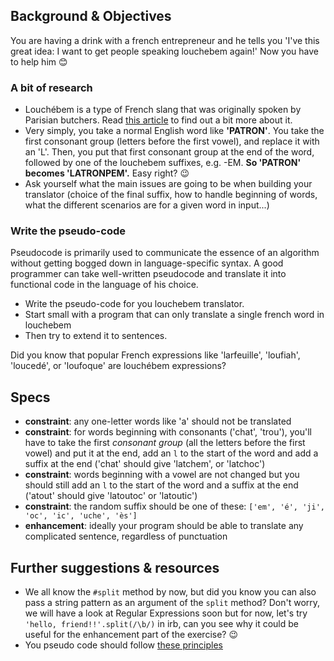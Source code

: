 ## Background & Objectives

You are having a drink with a french entrepreneur and he tells you 'I've this great idea: I want to get people speaking louchebem again!' Now you have to help him 😊

### A bit of research

* Louchébem is a type of French slang that was originally spoken by Parisian butchers. Read [this article](https://en.wikipedia.org/wiki/Louch%C3%A9bem) to find out a bit more about it.
* Very simply, you take a normal English word like **'PATRON'**. You take the first consonant group (letters before the first vowel), and replace it with an 'L'. Then, you put that first consonant group at the end of the word, followed by one of the louchebem suffixes, e.g. -EM. **So 'PATRON' becomes 'LATRONPEM'.** Easy right? 😉
* Ask yourself what the main issues are going to be when building your translator (choice of the final suffix, how to handle beginning of words, what the different scenarios are for a given word in input...)

### Write the pseudo-code

Pseudocode is primarily used to communicate the essence of an algorithm without getting bogged down in language-specific syntax. A good programmer can take well-written pseudocode and translate it into functional code in the language of his choice.

* Write the pseudo-code for you louchebem translator.
* Start small with a program that can only translate a single french word in louchebem
* Then try to extend it to sentences.

Did you know that popular French expressions like 'larfeuille', 'loufiah', 'loucedé', or 'loufoque' are louchébem expressions?

## Specs

- **constraint**: any one-letter words like 'a' should not be translated
- **constraint**: for words beginning with consonants ('chat', 'trou'), you'll have to take the first *consonant group* (all the letters before the first vowel) and put it at the end, add an `l` to the start of the word and add a suffix at the end ('chat' should give 'latchem', or 'latchoc')
- **constraint**: words beginning with a vowel are not changed but you should still add an `l` to the start of the word and a suffix at the end ('atout' should give 'latoutoc' or  'latoutic')
- **constraint**: the random suffix should be one of these: `['em', 'é', 'ji', 'oc', 'ic', 'uche', 'ès']`
- **enhancement**: ideally your program should be able to translate any complicated sentence, regardless of punctuation

## Further suggestions & resources

- We all know the `#split` method by now, but did you know you can also pass a string pattern as an argument of the `split` method? Don't worry, we will have a look at Regular Expressions soon but for now, let's try `'hello, friend!!'.split(/\b/)` in irb, can you see why it could be useful for the enhancement part of the exercise? 😉
- You pseudo code should follow [these principles](http://www.cs.cornell.edu/courses/cs211/2000fa/materials/using_pseudo_code.htm)
